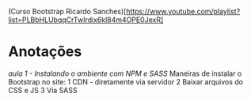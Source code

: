 (Curso Bootstrap Ricardo Sanches)[https://www.youtube.com/playlist?list=PLBbHLUbqqCrTwIrdix6kl84m4OPE0JexR]

# Anotações

*aula 1 - Instalando o ambiente com NPM e SASS*
    Maneiras de instalar o Bootstrap no site:
    1   CDN - diretamente via servidor
    2   Baixar arquivos do CSS e JS
    3   Via SASS

    